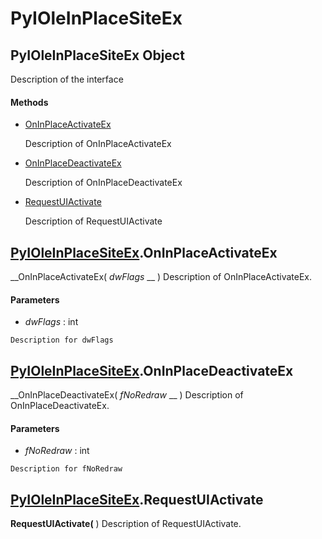 # PyIOleInPlaceSiteEx

## PyIOleInPlaceSiteEx Object

Description of the interface

#### Methods


  - [OnInPlaceActivateEx](PyIOleInPlaceSiteEx.md#pyioleinplacesiteexoninplaceactivateex)

    Description of OnInPlaceActivateEx&nbsp;

  - [OnInPlaceDeactivateEx](PyIOleInPlaceSiteEx.md#pyioleinplacesiteexoninplacedeactivateex)

    Description of OnInPlaceDeactivateEx&nbsp;

  - [RequestUIActivate](PyIOleInPlaceSiteEx.md#pyioleinplacesiteexrequestuiactivate)

    Description of RequestUIActivate&nbsp;

## [PyIOleInPlaceSiteEx](#pyioleinplacesiteex).OnInPlaceActivateEx

 __OnInPlaceActivateEx( *dwFlags* __ )
Description of OnInPlaceActivateEx.

#### Parameters


  -  *dwFlags* : int

    Description for dwFlags

## [PyIOleInPlaceSiteEx](#pyioleinplacesiteex).OnInPlaceDeactivateEx

 __OnInPlaceDeactivateEx( *fNoRedraw* __ )
Description of OnInPlaceDeactivateEx.

#### Parameters


  -  *fNoRedraw* : int

    Description for fNoRedraw

## [PyIOleInPlaceSiteEx](#pyioleinplacesiteex).RequestUIActivate

 __RequestUIActivate(__ )
Description of RequestUIActivate.